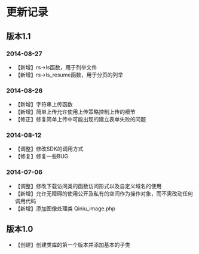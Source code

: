 # 更新记录

## 版本1.1

### 2014-08-27

* 【新增】rs->ls函数，用于列举文件
* 【新增】rs->ls_resume函数，用于分页的列举

### 2014-08-26

* 【新增】字符串上传函数
* 【新增】简单上传允许使用上传策略控制上传的细节
* 【修正】修复简单上传中可能出现的建立表单失败的问题

### 2014-08-12

* 【调整】修改SDK的调用方式
* 【修复】修复一些BUG

### 2014-07-06

* 【调整】修改下载访问类的函数访问形式以及自定义域名的使用
* 【新增】允许无障碍的使用公开及私有的空间作为操作对象，而不需改动任何调用代码
* 【新增】添加图像处理类 Qiniu_image.php

## 版本1.0

* 【创建】创建类库的第一个版本并添加基本的子类